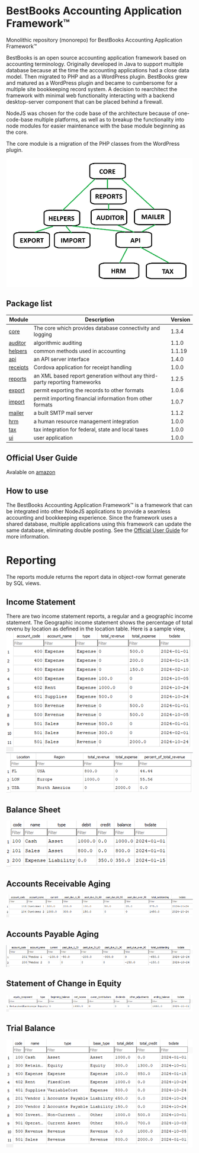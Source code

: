 # BestBooks Accounting Application Framework&trade;
Monolithic repository (monorepo) for BestBooks Accounting Application Framework&trade;

BestBooks is an open source accounting application framework based on accounting terminology. Originally developed in Java to support multiple database because at the time the accounting applications had a close data model. Then migrated to PHP and as a WordPress plugin. BestBooks grew and matured as a WordPress plugin and became to cumbersome for a multiple site bookkeeping record system. A decision to rearchitect the framework with minimal web functionality interacting with a backend desktop-server component that can be placed behind a firewall.

NodeJS was chosen for the code base of the architecture because of one-code-base multiple platforms, as well as to breakup the functionality into node modules for easier maintenance with the base module beginning as the core.

The core module is a migration of the PHP classes from the WordPress plugin.

![Overview](images/README/overview.png)

## Package list
| Module | Description                                                                   | Version |
|--------|------------------------------------------------------------------------------ | ------- |
| [core](packages/bestbooks-core)   | The core which provides database connectivity and logging |  1.3.4  |
| [auditor](packages/bestbooks-auditor)  | algorithmic auditing |  1.1.0  |
| [helpers](packages/bestbooks-helpers) | common methods used in accounting |  1.1.19 |
| [api](packages/bestbooks-api) | an API server interface |  1.4.0  |
| [receipts](packages/bestbooks-receipts) | Cordova application for receipt handling | 1.0.0 |
| [reports](packages/bestbooks-reports) | an XML based report generation without any third-party reporting frameworks |  1.2.5  |
| [export](packages/bestbooks-export) | permit exporting the records to other formats |  1.0.6  |
| [import](packages/bestbooks-import)  | permit importing financial information from other formats |  1.0.7  |
| [mailer](packages/bestbooks-mailer)  | a built SMTP mail server |  1.1.2  |
| [hrm](packages/bestbooks-hrm)     | a human resource management integration |  1.0.0  |
| [tax](packages/bestbooks-tax)     | tax integration for federal, state and local taxes |  1.0.0  |
| [ui](packages/bestbooks-ui)      | user application | 1.0.0 |


## Official User Guide
Avalable on [amazon](https://www.amazon.com/dp/B07H1GQZYC)

## How to use
The BestBooks Accounting Application Framework&trade; is a framework that can be integrated into other NodeJS applications to provide a seamless accounting and bookkeeping experience. Since the framework uses a shared database, multiple applications using this framework can update the same database, eliminating double posting. See the [Official User Guide](https://www.amazon.com/dp/B07H1GQZYC) for more information.

# Reporting
The reports module returns the report data in object-row format generate by SQL views.

## Income Statement
There are two income statement reports, a regular and a geographic income statement. The Geographic
income statement shows the percentage of total revenu by location as defined in the location table. Here is a sample view,
![Income Statement](https://raw.githubusercontent.com/pingleware/bestbooks/main/images/README/income-statement.png)
![Income Statement Geographic](https://raw.githubusercontent.com/pingleware/bestbooks/main/images/README/income-statement-geographic.png)

## Balance Sheet
![Balance Sheet](https://raw.githubusercontent.com/pingleware/bestbooks/main/images/README/balance-sheet.png)

## Accounts Receivable Aging
![Accounts Receivable Aging](https://raw.githubusercontent.com/pingleware/bestbooks/main/images/README/accounts-receivable-aging.png)

## Accounts Payable Aging
![Accounts Payable Aging](https://raw.githubusercontent.com/pingleware/bestbooks/main/images/README/accounts-payable-aging.png)

## Statement of Change in Equity
![Statement of Change in Equity](https://raw.githubusercontent.com/pingleware/bestbooks/main/images/README/statement-of-chnges-in-equity.png)

## Trial Balance
![Trial Balance](https://raw.githubusercontent.com/pingleware/bestbooks/main/images/README/trial-balance.png)
